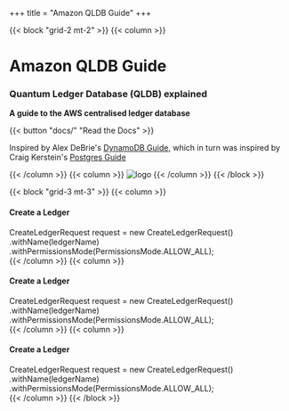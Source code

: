 +++
title = "Amazon QLDB Guide"
+++

{{< block "grid-2 mt-2" >}}
{{< column >}}

# Amazon QLDB Guide

### Quantum Ledger Database (QLDB) explained

**A guide to the AWS centralised ledger database**

{{< button "docs/" "Read the Docs" >}}

Inspired by Alex DeBrie's [DynamoDB Guide](https://www.dynamodbguide.com/), which in turn was inspired by Craig Kerstein's [Postgres Guide](http://postgresguide.com/)

{{< /column >}}
{{< column >}}
![logo](/images/QLDB_light-bg.png)
{{< /column >}}
{{< /block >}}

{{< block "grid-3 mt-3" >}}
{{< column >}}
<div id="no2">
<div><h4>Create a Ledger</h4></div>
<div class="code">
    CreateLedgerRequest request = new CreateLedgerRequest()
                .withName(ledgerName)
                .withPermissionsMode(PermissionsMode.ALLOW_ALL);
</div>
</div>
{{< /column >}}
{{< column >}}
<div id="no3">
<div><h4>Create a Ledger</h4></div>
<div class="code">
    CreateLedgerRequest request = new CreateLedgerRequest()
                .withName(ledgerName)
                .withPermissionsMode(PermissionsMode.ALLOW_ALL);
</div>
{{< /column >}}
{{< column >}}
<div id="no4">
<div><h4>Create a Ledger</h4></div>
<div class="code">
    CreateLedgerRequest request = new CreateLedgerRequest()
                .withName(ledgerName)
                .withPermissionsMode(PermissionsMode.ALLOW_ALL);
</div>
{{< /column >}}
{{< /block >}}







